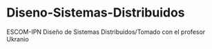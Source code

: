 # Diseno-Sistemas-Distribuidos
ESCOM-IPN Diseño de Sistemas Distribuidos/Tomado con el profesor Ukranio

